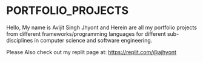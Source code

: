 # PORTFOLIO_PROJECTS
Hello, My name is Avijit Singh Jhyont and Herein are all my portfolio projects from different frameworks/programming languages for different sub-disciplines in computer science and software engineering.

Please Also check out my replit page at:  https://replit.com/@ajhyont
